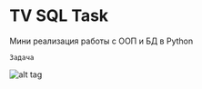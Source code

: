 # TV SQL Task
Мини реализация работы с ООП и БД в Python

    Задача
    
![alt tag](https://github.com/PC-SET/TV_SQL_Task/blob/main/info/1.jpg?raw=true "")​    
